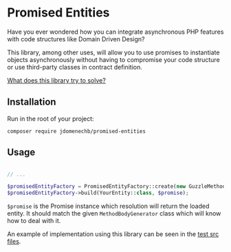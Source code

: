 # Promised Entities

Have you ever wondered how you can integrate asynchronous PHP features with code structures like Domain Driven Design? 

This library, among other uses, will allow you to use promises to instantiate objects asynchronously without having to 
compromise your code structure or use third-party classes in contract definition.

[What does this library try to solve?](docs/what-does-this-library-try-to-solve.md)

## Installation

Run in the root of your project:

```
composer require jdomenechb/promised-entities
```

## Usage 

```php

// ...

$promisedEntityFactory = PromisedEntityFactory::create(new GuzzleMethodBodyGenerator());
$promisedEntityFactory->build(YourEntity::class, $promise);
```

`$promise` is the Promise instance which resolution will return the loaded entity. It should match the given 
`MethodBodyGenerator` class which will know how to deal with it.

An example of implementation using this library can be seen in the 
[test src files](src-test/Infrastructure/GuzzlePromiseStudentRepository.php).